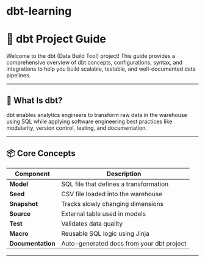 # dbt-learning
# 📘 dbt Project Guide

Welcome to the dbt (Data Build Tool) project! This guide provides a comprehensive overview of dbt concepts, configurations, syntax, and integrations to help you build scalable, testable, and well-documented data pipelines.

---

## 🧠 What Is dbt?

dbt enables analytics engineers to transform raw data in the warehouse using SQL while applying software engineering best practices like modularity, version control, testing, and documentation.

---

## 📦 Core Concepts

| Component   | Description |
|------------|-------------|
| **Model**   | SQL file that defines a transformation |
| **Seed**    | CSV file loaded into the warehouse |
| **Snapshot**| Tracks slowly changing dimensions |
| **Source**  | External table used in models |
| **Test**    | Validates data quality |
| **Macro**   | Reusable SQL logic using Jinja |
| **Documentation** | Auto-generated docs from your dbt project |

---



